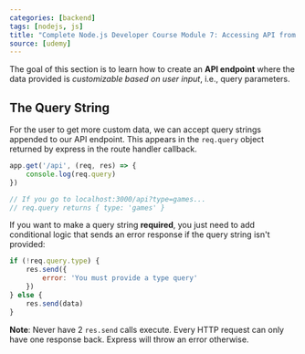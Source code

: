 ```yaml
---
categories: [backend]
tags: [nodejs, js]
title: "Complete Node.js Developer Course Module 7: Accessing API from Browser"
source: [udemy]
---
```


The goal of this section is to learn how to create an **API endpoint** where the data provided is *customizable based on user input*, i.e., query parameters.

## The Query String

For the user to get more custom data, we can accept query strings appended to our API endpoint. This appears in the `req.query` object returned by express in the route handler callback.

```js
app.get('/api', (req, res) => {
    console.log(req.query)
})

// If you go to localhost:3000/api?type=games...
// req.query returns { type: 'games' }
```

If you want to make a query string **required**, you just need to add conditional logic that sends an error response if the query string isn't provided:

```js
if (!req.query.type) {
    res.send({
        error: 'You must provide a type query'
    })
} else {
    res.send(data)
}
```

**Note**: Never have 2 `res.send` calls execute. Every HTTP request can only have one response back. Express will throw an error otherwise.